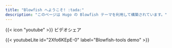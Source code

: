 ```yaml
---
title: "Blowfish へようこそ! :tada:"
description: "このページは Hugo の Blowfish テーマを利用して構築されています。"
---
```



<div class="flex w-full px-4 py-2 mb-8 space-y-20 text-base rounded-lg bg-primary-100 dark:bg-primary-900">
  <span class="flex items-center ltr:pr-3 rtl:pl-3 text-primary-400">
    {{< icon "youtube" >}}
  </span>
  <span class="flex w-screen items-center justify-between grow dark:text-neutral-300">
    <span class="prose dark:prose-invert">
      ビデオシェア
    </span>
  </span>
</div>

{{< youtubeLite id="2Xfo6KEpE-0" label="Blowfish-tools demo" >}}


